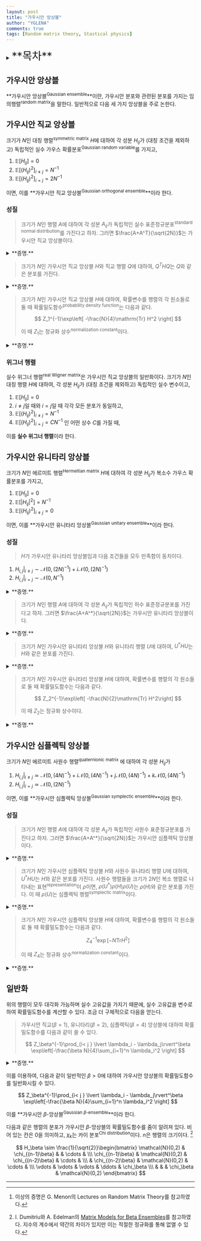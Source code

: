 ```yaml
---
layout: post
title: "가우시안 앙상블"
author: "YGLENA"
comments: true
tags: [Random matrix theory, Stastical physics]
---
```


<details><summary>
<span style="font-size:2em;">**목차**</span>
</summary>
* 목차
{:toc}
</details>

## 가우시안 앙상블
**가우시안 앙상블<sup>Gaussian ensemble</sup>**이란, 가우시안 분포와 관련된 분포를 가지는 임의행렬<sup>random matrix</sup>을 말한다. 일반적으로 다음 세 가지 앙상블을 주로 논한다.

## 가우시안 직교 앙상블
크기가 $N$인 대칭 행렬<sup>symmetric matrix</sup> $H$에 대하여 각 성분 $H_{ij}$가 (대칭 조건을 제외하고) 독립적인 실수 가우스 확률분포<sup>Gaussian random variable</sup>를 가지고,

1. $\mathbb{E}[ H_{ij} ]=0$
2. $\mathbb{E}[ (H_{ij})^2 ]_{i\neq j}=N^{-1}$
3. $\mathbb{E}[ (H_{ij})^2 ]_{i=j}=2N^{-1}$

이면, 이를 **가우시안 직교 앙상블<sup>Gaussian orthogonal ensemble</sup>**이라 한다.

### 성질
> 크기가 $N$인 행렬 $A$에 대하여 각 성분 $A_{ij}$가 독립적인 실수 표준정규분포<sup>standard normal distribution</sup>를 가진다고 하자. 그러면 $\frac{A+A^T}{\sqrt{2N}}$는 가우시안 직교 앙상블이다.

<details><summary>**증명.**
</summary>

대각 성분의 경우, $\sqrt{\frac{2}{N}}\mathcal{N}(0,1)\sim \mathcal{N}(0,2N^{-1})$이다. 이 이외에는 

$$\frac{\mathcal{N}(0,1)+\mathcal{N}(0,1)}{\sqrt{2N}}\sim \frac{\mathcal{N}(0,2)}{\sqrt{2N}}\sim \mathcal{N}(0,N^{-1})$$

이다. $\square$
</details>

> 크기가 $N$인 가우시안 직교 앙상블 $H$와 직교 행렬 $Q$에 대하여, $Q^T H Q$는 $Q$와 같은 분포를 가진다.

<details><summary>**증명.**
</summary>

$(Q^T H Q)_ {ij}=Q_{ki}H_{kl}Q_{lj}$이다. 따라서

$$
\mathbb{E}(Q_{ki}Q_{lj}H_{kl})=Q_{ki}Q_{lj}\mathbb{E}(H_{kl})=0
$$

이고,

$$
\mathrm{Var}(Q_{ki}Q_{lj}H_{kl})=Q_{ki}^2Q_{lj}^2\mathrm{Var}(H_{kl})=Q_{ki}^2Q_{lj}^2\frac{(1+\delta_{kl})}{N}\delta_{kk}\delta_{ll}=\frac{1+\delta_{ij}}{N}
$$

이다. $\square$
</details>

> 크기가 $N$인 가우시안 직교 앙상블 $H$에 대하여, 확률변수를 행렬의 각 원소들로 둘 때 확률밀도함수<sup>probability density function</sup>는 다음과 같다.
>
>$$
Z_1^{-1}\exp\left[ -\frac{N}{4}\mathrm{Tr} H^2 \right]
>$$
>
>이 때 $Z_1$는 정규화 상수<sup>normalization constant</sup>이다.

<details><summary>**증명.**
</summary>
$\mathcal{N}(0,\sigma^2)$의 확률밀도함수는 다음과 같다.

$$
\frac{1}{\sqrt{2\pi \sigma^2}}\exp\left[ -\frac{x^2}{2\sigma^2}\right]
$$

따라서 가우시안 직교 앙상블 $H$의 확률밀도함수는 다음과 같이 쓸 수 있다.

$$
\prod_{i< j} \sqrt{\frac{N}{2\pi}}\exp\left[ -N\frac{H_{ij}^2}{2}\right] \prod_{i} \sqrt{\frac{N}{\pi}}\exp\left[ -N\frac{H_{ii}^2}{4}\right]
$$

상수항을 $Z_1^{-1}$로 쓰고 정리하면 다음을 얻는다.

$$
Z_1^{-1} \exp\left[-\frac{N}{4} \sum_{i,j}H_{ij}^2\right]
$$

대칭 행렬 조건에 의해 이는 준식과 같다. $\square$
</details>

### 위그너 행렬
실수 위그너 행렬<sup>real Wigner matrix</sup>은 가우시안 직교 앙상블의 일반화이다. 크기가 $N$인 대칭 행렬 $H$에 대하여, 각 성분 $H_{ij}$가 (대칭 조건을 제외하고) 독립적인 실수 변수이고,

1. $\mathbb{E}[ H_{ij} ]=0$
2. $i\neq j$일 때와 $i=j$일 때 각각 모든 분포가 동일하고,
3. $\mathbb{E}[ (H_{ij})^2 ]_{i\neq j}=N^{-1}$
4. $\mathbb{E}[ (H_{ij})^2 ]_{i=j}=CN^{-1}$
인 어떤 상수 $C$를 가질 때, 

이를 **실수 위그너 행렬**이라 한다.

## 가우시안 유니타리 앙상블
크기가 $N$인 에르미트 행렬<sup>Hermeitian matrix</sup> $H$에 대하여 각 성분 $H_{ij}$가 복소수 가우스 확률분포를 가지고,

1. $\mathbb{E}[ H_{ij} ]=0$
2. $\mathbb{E}[ \lvert H_{ij}\rvert^2 ]=N^{-1}$
3. $\mathbb{E}[ (H_{ij})^2 ]_{i\neq j}=0$

이면, 이를 **가우시안 유니타리 앙상블<sup>Gaussian unitary ensemble</sup>**이라 한다.

### 성질
> $H$가 가우시안 유니타리 앙상블임과 다음 조건들을 모두 만족함이 동치이다.
1. $H_{i,j}\rvert_{i\neq j}\sim \mathcal{N}(0,(2N)^{-1})+i\mathcal{N}(0,(2N)^{-1})$
2. $H_{i,j}\rvert_{i= j}\sim \mathcal{N}(0,N^{-1})$

<details><summary>**증명.**
</summary>

위의 조건을 만족하면 가우시안 유니타리 앙상블이 됨은 직접 계산을 통해 확인할 수 있다. $H$가 가우시안 유니타리 앙상블이라고 하면, 첫 번째 조건에 의하여 평균값은 0이 된다. $H_{ij}\sim X+iY$라 할 때, $i=j$이면 $X\simeq \mathcal{N}(0,1)$이며 $Y=0$이고, $i\neq j$이면 $\mathrm{Var}(X)+\mathrm{Var}(Y)=N^{-1}$이고 $\mathrm{Var}(X)-\mathrm{Var}(Y)=0$이므로 조건을 만족한다. $\square$
</details>

> 크기가 $N$인 행렬 $A$에 대하여 각 성분 $A_{ij}$가 독립적인 허수 표준정규분포를 가진다고 하자. 그러면 $\frac{A+A^*}{\sqrt{2N}}$는 가우시안 유니타리 앙상블이다.

<details><summary>**증명.**
</summary>

대각 성분의 경우, $\sqrt{\frac{2}{N}}\mathcal{N}(0,\frac{1}{2})\sim \mathcal{N}(0,N^{-1})$이다. 이 이외에는 허수부 및 실수부 모두

$$\frac{\mathcal{N}(0,\frac{1}{2})+\mathcal{N}(0,\frac{1}{2})}{\sqrt{2N}}\sim \frac{\mathcal{N}(0,1)}{\sqrt{2N}}\sim \mathcal{N}(0,(2N)^{-1})$$

이다. 위의 성질에 의하여 이는 가우시안 유니타리 앙상블이다.$\square$
</details>

> 크기가 $N$인 가우시안 유니타리 앙상블 $H$와 유니타리 행렬 $U$에 대하여, $U^* H U$는 $H$와 같은 분포를 가진다.

<details><summary>**증명.**
</summary>

$(U^* H U)_ {ij}=U_{ki}^*H_{kl}U_{lj}$이다. 따라서

$$
\mathbb{E}[ U_{ki}^*U_{lj}H_{kl} ]=Q_{ki}Q_{lj}\mathbb{E}[ H_{kl} ]=0
$$

이고,

$$
\mathbb{E}[ \lvert U_ {ki}^* U_ {lj}H_ {kl}\rvert^2 ]=\mathbb{E}[ \lvert U_{ki}^*\rvert^2\lvert U_{lj}\rvert^2\lvert H_{kl}\rvert^2 ]=\mathbb{E}[ \lvert H_{kl}\rvert^2 ]=N^{-1}
$$

이며,

$$
\mathbb{E}[ ( U_ {ki}^* U_ {lj}H_ {kl} )^2 ]=( U_ {ki}^* U_ {lj})^2\mathbb{E}[ H_ {kl} ^2 ]=0
$$

이다. $\square$
</details>

>크기가 $N$인 가우시안 유니타리 앙상블 $H$에 대하여, 확률변수를 행렬의 각 원소들로 둘 때 확률밀도함수는 다음과 같다.
>
>$$
Z_2^{-1}\exp\left[ -\frac{N}{2}\mathrm{Tr} H^2\right]
>$$
>
>이 때 $Z_2$는 정규화 상수이다.

<details><summary>**증명.**
</summary>

$\mathcal{N}(0,\sigma^2/2)+i\mathcal{N}(0,\sigma^2/2)$의 확률분포함수는 다음과 같다.

$$
\frac{1}{\sqrt{\pi\sigma^2}}\exp\left[ -\frac{|z|^2}{\sigma^2}\right]
$$

따라서 가우시안 유니타리 앙상블 $H$의 확률밀도함수는 다음과 같이 쓸 수 있다.

$$
\prod_{i< j}\sqrt{\frac{N}{\pi}}\exp\left[ -N\lvert H_{ij}\rvert ^2\right]\prod_{i}\sqrt{\frac{N}{2\pi}}\exp\left[-\frac{N}{2}H_{ii}^2 \right]
$$

상수항을 $Z_2^{-1}$로 쓰고 정리하면 다음을 얻는다.

$$
Z_2^{-1}\exp\left[-\frac{N}{2}\sum_{i,j}\lvert H_{i,j}\rvert^2 \right]
$$

에르미트 행렬 조건에 의해 이는 준식과 같다. $\square$

</details>

## 가우시안 심플렉틱 앙상블
크기가 $N$인 에르미트 사원수 행렬<sup>quaternionic matrix</sup> 에 대하여 각 성분 $H_{ij}$가

1. $H_{i,j}\rvert_{i\neq j}\simeq \mathcal{N}(0,(4N)^{-1})+i\mathcal{N}(0,(4N)^{-1})+j\mathcal{N}(0,(4N)^{-1})+k\mathcal{N}(0,(4N)^{-1})$
2. $H_{i,j}\rvert_{i=j}\simeq \mathcal{N}(0,(2N)^{-1})$

이면, 이를 **가우시안 심플렉틱 앙상블<sup>Gaussian symplectic ensemble</sup>**이라 한다.

### 성질
>크기가 $N$인 행렬 $A$에 대하여 각 성분 $A_{ij}$가 독립적인 사원수 표준정규분포를 가진다고 하자. 그러면 $\frac{A+A^*}{\sqrt{2N}}$는 가우시안 심플렉틱 앙상블이다.

<details><summary>**증명.**
</summary>

대각 성분의 경우, $\sqrt{\frac{2}{N}}\mathcal{N}(0,\frac{1}{4})\sim \mathcal{N}(0,(2N)^{-1})$이다. 이 이외에는 실수부 및 $i,j,k$항 모두

$$
\frac{\mathcal{N}(0,\frac{1}{4})+\mathcal{N}(0,\frac{1}{4})}{\sqrt{2N}}\sim \frac{\mathcal{N}(0,\frac{1}{2})}{\sqrt{2N}}\sim \mathcal{N}(0,(4N)^{-1})
$$

이다. $\square$
</details>

>크기가 $N$인 가우시안 심플렉틱 앙상블 $H$와 사원수 유니타리 행렬 $U$에 대하여, $U^{ *}HU$는 $H$와 같은 분포를 가진다. 사원수 행렬들을 크기가 $2N$인 복소 행렬로 나타내는 표현<sup>representation</sup>이 $\rho$이면, $\rho(U^{ *})\rho(H)\rho(U)$는 $\rho(H)$와 같은 분포를 가진다. 이 때 $\rho(U)$는 심플렉틱 행렬<sup>symplectic matrix</sup>이다.

<details><summary>**증명.**
</summary>

사원수 $w+xi+yj+zk$에 대하여, $(i,j,k)$를 $(i,j,-k)$, $(i,-j,-k)$, $(-i,-j,-k)$로 보내는 세 가지 함수 $f,g,h$와 그 자신을 생각할 수 있다. 이들의 곱이 주어져 있을 때 $w,x,y,z$들의 곱을 구할 수 있기 때문에, $H_{ij}$가 가우시안 심플렉틱 앙상블에 따른 분포를 가짐과, 각 성분 $H_{ij}$가 사원수 가우스 확률분포를 가지고 $\mathbb{E}[ H_{ij}]=0$이고 $\mathbb{E}[ \lambda(H_{ij})\lambda'(H_{ij})]$가 특정한 상수임이 동치이다. 이 때 $\lambda,\lambda'\in \\{ 1, f, g, h\\}$이다. 이들이 사원수 유니타리 행렬 변화에 대해 불변임은 가우시안 직교 및 유니타리 앙상블에 대해서 보인 것과 동일하게 보일 수 있다. $\square$
</details>

>크기가 $N$인 가우시안 심플렉틱 앙상블 $H$에 대하여, 확률변수를 행렬의 각 원소들로 둘 때 확률밀도함수는 다음과 같다.
>
>$$
Z_4^{-1}\exp\left[-N\mathrm{Tr}H^2 \right]
>$$
>
>이 때 $Z_4$는 정규화 상수<sup>normalization constant</sup>이다.

<details><summary>**증명.**
</summary>

$\mathcal{N}(0,\sigma^2/4)+i\mathcal{N}(0,\sigma^2/4)+j\mathcal{N}(0,\sigma^2/4)+k\mathcal{N}(0,\sigma^2/4)$의 확률분포함수는 다음과 같다.

$$
\sqrt{\frac{2}{\pi\sigma^2}}\exp\left[-\frac{2\lvert z\rvert^2}{\sigma^2} \right]
$$

따라서 가우시안 심플렉틱 앙상블 $H$의 확률밀도함수는 다음과 같이 쓸 수 있다.

$$
\prod_{i < j}\sqrt{\frac{2N}{\pi}}\exp\left[-2N\lvert H_{ij}\rvert^2 \right] \prod_{i}\sqrt{\frac{N}{2\pi}}\exp\left[ -N H_{ii}^2\right]
$$

상수항을 $Z_4^{-1}$로 쓰고 정리하면 다음을 얻는다.

$$
Z_4^{-1}\exp\left[ -N\sum_{i,j} \lvert H_{i,j}\rvert^2 \right]
$$

사원수 에르미트 행렬 조건에 의해 이는 준식과 같다. $\square$
</details>

## 일반화
위의 행렬이 모두 대각화 가능하며 실수 고유값을 가지기 때문에, 실수 고유값을 변수로 하여 확률밀도함수를 계산할 수 있다. 조금 더 구체적으로 다음을 얻는다.

> 가우시안 직교($\beta=1$), 유니타리($\beta=2$), 심플렉틱($\beta=4$) 앙상블에 대하여 확률밀도함수를 다음과 같이 쓸 수 있다.
>
>$$
Z_\beta^{-1}\prod_{i< j } \lvert \lambda_i - \lambda_j\rvert^\beta \exp\left[-\frac{\beta N}{4}\sum_{i=1}^n \lambda_i^2 \right]
>$$

<details><summary>**증명.**
</summary>

가우시안 직교 앙상블의 경우, 다음 곡선을 생각하자.

$$
t\mapsto M(t)=Q(t)\Lambda(t)Q(t)^T
$$

이 때, $M(0)$는 대칭 행렬이고, $\lambda(0)$는 그의 대각화이고, $Q(0)$는 $M$을 대각화시키는 직교 행렬이다. 이를 $t$에 관해 미분하고 $t=0$을 잡으면 다음을 얻는다.

$$
M'=Q'\Lambda Q^T+Q\Lambda'Q^T+Q\Lambda (Q^T)'
$$

이제 $Q'Q^T+Q(Q^T)'=0$이므로 $(Q^T)'=-Q^T Q' Q^T$이다. 따라서 다음을 얻는다.

$$
M'=Q\left(\Lambda'+\left[Q^T Q', \Lambda \right]\right) Q^T
$$

따라서, $Q^T Q'=A'$로 두면,

$$
dM^2=Q\left(d\Lambda^2 + d\Lambda\left[dA,\Lambda \right]+\left[dA,\Lambda \right]d\Lambda+\left[dA,\Lambda \right]^2\right)Q^T
$$

성분별로 나눈 뒤에 대각합을 취하면 $\mathrm{Tr}(d\Lambda [ dA,\Lambda])=0$임을 알 수 있다. 따라서

$$
\mathrm{Tr}(dM^2)=\sum_{j}d\lambda_j^2+\sum_{ij}(dA_{ij}\Lambda_{j}-\Lambda_{i}dA_{ij})(dA_{ji}\Lambda_{i}-\Lambda_{j}dA_{ji})
$$

$dA_{ij}=-dA_{ji}$이므로

$$
\mathrm{Tr}(dM^2)=\sum_{j}d\lambda_j^2+2\sum_{i< j}(\lambda_{i}-\lambda_{j})^2 dA_{ij}^2
$$


거리가 $ds^2=\sum_{ij}g_{ij}dx_i dx_j$로 주어질 때 부피 형식은 $Dx=\sqrt{\det(g)}\prod_{i}dx_i$이다. 따라서,

$$
DM=2^{n(n-1)/4}\prod_{i}d\lambda_i\prod_{i< j}\lvert \lambda_i - \lambda_j \rvert dA_{ij}
$$

그런데 또한

$$
\mathrm{Tr}(dM^2)=\sum_i M_{ii}^2+2\sum_{i< j} M_{ij}^2
$$

이므로,

$$
DM=2^{n(n-1)/4}\prod_{i}dM_{ii} \prod_{i< j} dM_{ij}
$$

이다. 따라서

$$
\prod_{i}dM_{ii} \prod_{i< j} dM_{ij}=\prod_{i}d\lambda_i\prod_{i< j}\lvert \lambda_i - \lambda_j \rvert dA_{ij}
$$

이다. 따라서 $\prod_{i< j}\lvert \lambda_i - \lambda_j \rvert$ 항이 곱해지게 된다.

가우시안 유니타리 앙상블의 경우, 실수부와 허수부 두 개의 행렬로 나뉘고, 각각이 $\prod_{i< j}\lvert \lambda_i - \lambda_j \rvert$ 항을 주게 된다. 따라서 $\prod_{i< j}\lvert \lambda_i - \lambda_j \rvert^2$ 항을 주게 된다. 마찬가지로 가우시안 심플렉틱 앙상블의 경우 $\prod_{i< j}\lvert \lambda_i - \lambda_j \rvert^4$ 항을 주게 된다.[^1] $\square$

</details>

[^1]: 이상의 증명은 G. Menon의 Lectures on Random Matrix Theory를 참고하였다.

이를 이용하여, 다음과 같이 일반적인 $\beta>0$에 대하여 가우시안 앙상블의 확률밀도함수를 일반화시킬 수 있다.

$$
Z_\beta^{-1}\prod_{i< j } \lvert \lambda_i - \lambda_j\rvert^\beta \exp\left[-\frac{\beta N}{4}\sum_{i=1}^n \lambda_i^2 \right]
$$

이를 **가우시안 $\beta$-앙상블<sup>Gaussian $\beta$-ensemble</sup>**이라 한다.

다음과 같은 행렬의 분포가 가우시안 $\beta$-앙상블의 확률밀도함수를 줌이 알려져 있다. 비어 있는 칸은 0을 의미하고, $\chi_k$는 카이 분포<sup>Chi distribution</sup>이다. $n$은 행렬의 크기이다. [^2]

$$
H_\beta \sim \frac{1}{\sqrt{2}}\begin{bmatrix}
\mathcal{N}(0,2) & \chi_{(n-1)\beta} &  & \cdots & \\\
\chi_{(n-1)\beta} & \mathcal{N}(0,2) & \chi_{(n-2)\beta} & \cdots &  \\\
 & \chi_{(n-2)\beta} & \mathcal{N}(0,2) & \cdots & \\\
\vdots & \vdots & \vdots & \ddots & \chi_\beta \\\
 &  & & \chi_\beta & \mathcal{N}(0,2)
\end{bmatrix}
$$

[^2]:I. Dumitriu와 A. Edelman의 [Matrix Models for Beta Ensembles](https://arxiv.org/abs/math-ph/0206043)를 참고하였다. 지수의 계수에서 약간의 차이가 있지만 이는 적절한 정규화를 통해 없앨 수 있다.

---